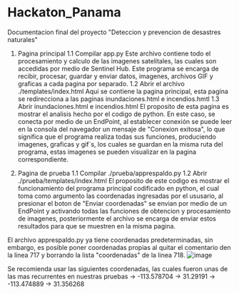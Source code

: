 # Hackaton_Panama
Documentacion final del proyecto "Deteccion y prevencion de desastres naturales"

1. Pagina principal
  1.1 Compilar app.py
  Este archivo contiene todo el procesamiento y calculo de las imagenes satelitales, las cuales son accedidas por medio de Sentinel Hub. Este programa se encarga de recibir, procesar, guardar y enviar datos, imagenes, archivos GIF y graficas a cada pagina por separado. 
  1.2 Abrir el archivo ./templates/index.html
  Aqui se contiene la pagina principal, esta pagina se redirecciona a las paginas inundaciones.html e incendios.hmtl
  1.3 Abrir inundaciones.html e incendios.html
  El proposito de esta pagina es mostrar el analisis hecho por el codigo de python. En este caso, se conecta por medio de un EndPoint, al establecer conexión se puede leer en la consola del navegador un mensaje de "Conexion exitosa", lo que significa que el programa realiza todas sus funciones, produciendo imagenes, graficas y gif´s, los cuales se guardan en la misma ruta del programa, estas imagenes se pueden visualizar en la pagina correspondiente.

2. Pagina de prueba
  1.1 Compilar ./prueba/apprespaldo.py
  1.2 Abrir ./prueba/templates/index.html
    El proposito de este codigo es mostrar el funcionamiento del programa principal codificado en python, el cual toma como argumento las coordenadas ingresadas por el ususario, al presionar el boton de "Enviar coordenadas" se envian por medio de un EndPoint y activando todas las funciones de obtencion y procesamiento de imagenes, posteriormente el archivo se encarga de enviar estos resultados para que se muestren en la misma pagina. 

  El archivo apprespaldo.py ya tiene coordenadas predeterminadas, sin embargo, es posible poner coordenadas propias al quitar el comentario den la linea 717 y borrando la lista "coordenadas" de la linea 718.
![image](https://github.com/user-attachments/assets/b7db71e4-2c66-404e-9754-7fbc975b22fc)

  Se recomienda usar las siguientes coordenadas, las cuales fueron unas de las mas recurrentes en nuestras pruebas
  -> -113.578704
  -> 31.29191
  -> -113.474889
  -> 31.356268



      
